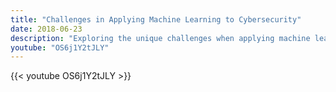 ```yaml
---
title: "Challenges in Applying Machine Learning to Cybersecurity"
date: 2018-06-23
description: "Exploring the unique challenges when applying machine learning techniques to cybersecurity problems."
youtube: "OS6j1Y2tJLY"
---
```


{{< youtube OS6j1Y2tJLY >}}